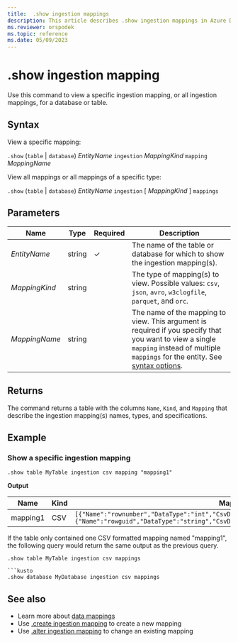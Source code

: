 ```yaml
---
title:  .show ingestion mappings
description: This article describes .show ingestion mappings in Azure Data Explorer.
ms.reviewer: orspodek
ms.topic: reference
ms.date: 05/09/2023
---
```

# .show ingestion mapping

Use this command to view a specific ingestion mapping, or all ingestion mappings, for a database or table.

## Syntax

View a specific mapping:

`.show` (`table` | `database`) *EntityName* `ingestion` *MappingKind* `mapping` *MappingName*

View all mappings or all mappings of a specific type:

`.show` (`table` | `database`) *EntityName* `ingestion` [ *MappingKind* ] `mappings`

## Parameters

|Name|Type|Required|Description|
|--|--|--|--|
|*EntityName*|string|&check;|The name of the table or database for which to show the ingestion mapping(s).|
|*MappingKind*|string||The type of mapping(s) to view. Possible values: `csv`, `json`, `avro`, `w3clogfile`, `parquet`, and `orc`.|
|*MappingName*|string||The name of the mapping to view. This argument is required if you specify that you want to view a single `mapping` instead of multiple `mappings` for the entity. See [syntax options](#syntax).|

## Returns

The command returns a table with the columns `Name`, `Kind`, and `Mapping` that describe the ingestion mapping(s) names, types, and specifications.

## Example

### Show a specific ingestion mapping

```kusto
.show table MyTable ingestion csv mapping "mapping1" 
```

**Output**

| Name     | Kind | Mapping     |
|----------|------|-------------|
| mapping1 | CSV  | `[{"Name":"rownumber","DataType":"int","CsvDataType":null,"Ordinal":0,"ConstValue":null},{"Name":"rowguid","DataType":"string","CsvDataType":null,"Ordinal":1,"ConstValue":null}]` |

If the table only contained one CSV formatted mapping named "mapping1", the following query would return the same output as the previous query.

```kusto
.show table MyTable ingestion csv mappings 

```kusto
.show database MyDatabase ingestion csv mappings
```

## See also

* Learn more about [data mappings](mappings.md)
* Use [.create ingestion mapping](create-ingestion-mapping-command.md) to create a new mapping
* Use [.alter ingestion mapping](alter-ingestion-mapping-command.md) to change an existing mapping
